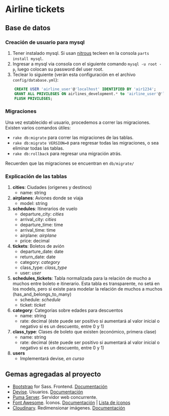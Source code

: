 Airline tickets
===============

## Base de datos

### Creación de usuario para mysql
1. Tener instalado mysql. Si usan [nitrous](https://www.nitrous.io) tecleen en la consola `parts install mysql`.
2. Ingresar a mysql via consola con el siguiente comando `mysql -u root -p`, luego colocan su password del user root.
3. Teclear lo siguiente (verán esta configuración en el archivo `config/database.yml`):
```sql
	CREATE USER 'airline_user'@'localhost' IDENTIFIED BY 'air1234';
	GRANT ALL PRIVILEGES ON airlines_development.* to 'airline_user'@'localhost';
	FLUSH PRIVILEGES; 
```

### Migraciones
Una vez establecido el usuario, procedemos a correr las migraciones. Existen varios comandos útiles:
* `rake db:migrate` para correr las migraciones de las tablas.
* `rake db:migrate VERSION=0` para regresar todas las migraciones, o sea eliminar todas las tablas.
* `rake db:rollback` para regresar una migración atrás.

Recuerden que las migraciones se encuentran en `db/migrate/`

### Explicación de las tablas
1. __cities__: Ciudades (origenes y destinos)
	* name: string
2. __airplanes__: Aviones donde se viaja
	* model: string
3. __schedules__: Itinerarios de vuelo
	* departure_city: _cities_
	* arrival_city: _cities_
	* departure_time: time
	* arrival_time: time
	* airplane: _airplane_
	* price: decimal
4. __tickets__: Boletos de avión
	* departure_date: date
	* return_date: date
	* category: _category_
	* class_type: _class_type_
	* user: _user_ 
5. __schedules_tickets__: Tabla normalizada para la relación de mucho a muchos entre boleto e itinerario. Esta tabla es transparente, no setá en los models, pero si existe para modelar la relación de muchos a muchos (has_and_belongs_to_many)
	* schedule: _schedule_
	* ticket: _ticket_
6. __category__: Categorias sobre edades para descuentos
	* name: string
	* rate: decimal (éste puede ser positivo si aumentará al valor inicial o negativo si es un descuento, entre 0 y 1)
7. __class_type__: Clases de boleto que existen (económico, primera clase)
	* name: string
	* rate: decimal (éste puede ser positivo si aumentará al valor inicial o negativo si es un descuento, entre 0 y 1)
8. __users__
	* Implementará devise, _en curso_

## Gemas agregadas al proyecto
* [Bootstrap](https://github.com/twbs/bootstrap-sass) for Sass. Frontend. [Documentación](http://getbootstrap.com/)
* [Devise](https://github.com/plataformatec/devise). Usuarios. [Documentación](https://github.com/plataformatec/devise/blob/master/README.md)
* [Puma Server](http://puma.io/). Servidor web concurrente.
* [Font Awesome](https://github.com/FortAwesome/font-awesome-sass). Íconos. [Documentación](https://github.com/FortAwesome/font-awesome-sass) | [Lista de íconos](http://fortawesome.github.io/Font-Awesome/icons/)
* [Cloudinary](https://github.com/cloudinary/cloudinary_gem). Redimensionar imágenes. [Documentación](http://cloudinary.com/documentation/rails_integration#getting_started_guide)